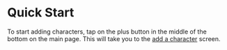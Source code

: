 # Quick Start
To start adding characters, tap on the plus button in the middle of the bottom on the main page. This will take you to the [add a character](adding_a_character) screen.